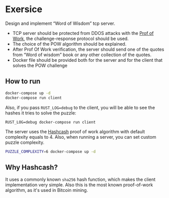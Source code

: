 # Exersice

Design and implement “Word of Wisdom” tcp server.

- TCP server should be protected from DDOS attacks with the [Prof of Work](https://en.wikipedia.org/wiki/Proof_of_work), the challenge-response protocol should be used.
- The choice of the POW algorithm should be explained.
- After Prof Of Work verification, the server should send one of the quotes from “Word of wisdom” book or any other collection of the quotes.
- Docker file should be provided both for the server and for the client that solves the POW challenge

## How to run

```bash
docker-compose up -d
docker-compose run client
```

Also, if you pass `RUST_LOG=debug` to the client, you will be able to see the hashes it tries to solve the puzzle:

```
RUST_LOG=debug docker-compose run client
```

The server uses the [Hashcash](https://en.wikipedia.org/wiki/Hashcash) proof of work algorithm with default complexity equals to 4. Also, when running a server, you can set custom puzzle complexity.

```bash
PUZZLE_COMPLEXITY=6 docker-compose up -d
```

## Why Hashcash?

It uses a commonly known `sha256` hash function, which makes the client implementation very simple. Also this is the most known proof-of-work algorithm, as it's used in Bitcoin mining.
